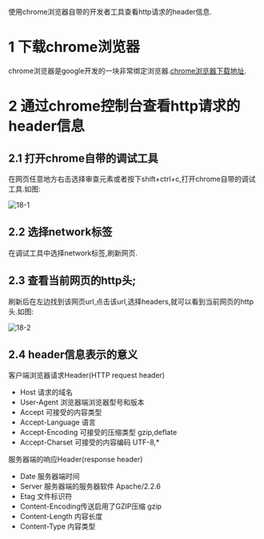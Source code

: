 <div class="jumbotron">
<p>使用chrome浏览器自带的开发者工具查看http请求的header信息.</p>
</div>

1 下载chrome浏览器
===
chrome浏览器是google开发的一块非常绑定浏览器.[chrome浏览器下载地址](http://sw.bos.baidu.com/sw-search-sp/software/1dabeccc5dd84/ChromeStandalone_64.0.3282.167_Setup.exe).


2 通过chrome控制台查看http请求的header信息
===

2.1 打开chrome自带的调试工具
---
在网页任意地方右击选择审查元素或者按下shift+ctrl+c,打开chrome自带的调试工具.如图:

![18-1](http://localhost/img/html/faq/18-1.jpg)


2.2 选择network标签
---

在调试工具中选择network标签,刷新网页.


2.3 查看当前网页的http头;
---
刷新后在左边找到该网页url,点击该url,选择headers,就可以看到当前网页的http头.如图:

![18-2](http://localhost/img/html/faq/18-2.png)

2.4 header信息表示的意义
---

客户端浏览器请求Header(HTTP request header)

- Host 请求的域名
- User-Agent 浏览器端浏览器型号和版本
- Accept 可接受的内容类型
- Accept-Language 语言
- Accept-Encoding 可接受的压缩类型 gzip,deflate
- Accept-Charset 可接受的内容编码 UTF-8,*

服务器端的响应Header(response header)

- Date 服务器端时间
- Server 服务器端的服务器软件 Apache/2.2.6
- Etag 文件标识符
- Content-Encoding传送启用了GZIP压缩 gzip
- Content-Length 内容长度
- Content-Type 内容类型
